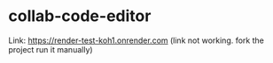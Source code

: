 # collab-code-editor

Link: https://render-test-koh1.onrender.com (link not working. fork the project run it manually)
